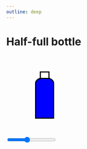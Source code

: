 ```yaml
---
outline: deep
---
```


# Half-full bottle

<g-composer data="n: 0.4" style="width: 100px">
  <svg viewBox="0 0 70 70" width="200">
    <defs>
      <linearGradient id="full" gradientTransform="rotate(90)">>
        <stop g-bind:offset="1 - n" stop-color="transparent"/>
        <stop g-bind:offset="1 - n" stop-color="blue"/>
      </linearGradient>
    </defs>
    <path d="M27.1,26c-0.2-6.9,16.9-6.9,16.7,0c0,0.7,0,31.8,0,32.4H27.1c0,0,0,0,0-31.9Z"
          stroke="#000000"
          fill="url(#full)"/>
    <rect x="31.5" y="15.5" width="8" height="6"
          stroke="#000000" 
          fill="#ffffff"/>
</svg>
</g-composer>

<p>
<input type="range" min="0" max="1" step="0.01" value="0.4" 
  oninput="document.querySelector('g-composer').data.n = Number(this.value)">
</p>
